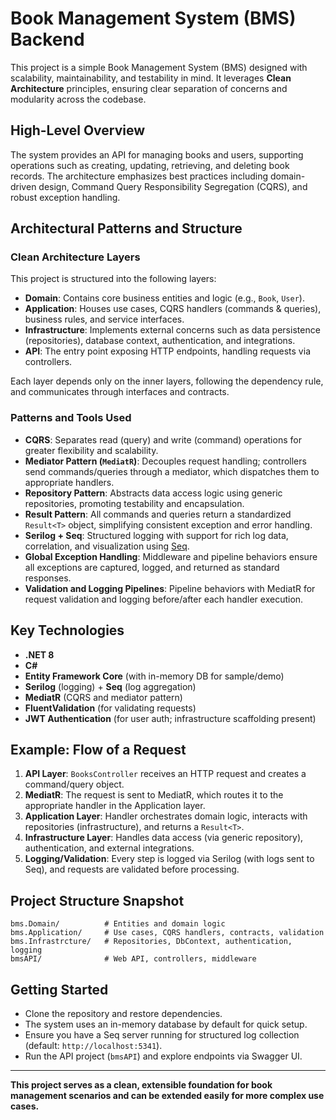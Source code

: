 # Book Management System (BMS) Backend

This project is a simple Book Management System (BMS) designed with scalability, maintainability, and testability in mind. It leverages **Clean Architecture** principles, ensuring clear separation of concerns and modularity across the codebase.

## High-Level Overview

The system provides an API for managing books and users, supporting operations such as creating, updating, retrieving, and deleting book records. The architecture emphasizes best practices including domain-driven design, Command Query Responsibility Segregation (CQRS), and robust exception handling.

## Architectural Patterns and Structure

### Clean Architecture Layers

This project is structured into the following layers:

- **Domain**: Contains core business entities and logic (e.g., `Book`, `User`).
- **Application**: Houses use cases, CQRS handlers (commands & queries), business rules, and service interfaces.
- **Infrastructure**: Implements external concerns such as data persistence (repositories), database context, authentication, and integrations.
- **API**: The entry point exposing HTTP endpoints, handling requests via controllers.

Each layer depends only on the inner layers, following the dependency rule, and communicates through interfaces and contracts.

### Patterns and Tools Used

- **CQRS**: Separates read (query) and write (command) operations for greater flexibility and scalability.
- **Mediator Pattern (`MediatR`)**: Decouples request handling; controllers send commands/queries through a mediator, which dispatches them to appropriate handlers.
- **Repository Pattern**: Abstracts data access logic using generic repositories, promoting testability and encapsulation.
- **Result Pattern**: All commands and queries return a standardized `Result<T>` object, simplifying consistent exception and error handling.
- **Serilog + Seq**: Structured logging with support for rich log data, correlation, and visualization using [Seq](https://datalust.co/seq).
- **Global Exception Handling**: Middleware and pipeline behaviors ensure all exceptions are captured, logged, and returned as standard responses.
- **Validation and Logging Pipelines**: Pipeline behaviors with MediatR for request validation and logging before/after each handler execution.

## Key Technologies

- **.NET 8**
- **C#**
- **Entity Framework Core** (with in-memory DB for sample/demo)
- **Serilog** (logging) + **Seq** (log aggregation)
- **MediatR** (CQRS and mediator pattern)
- **FluentValidation** (for validating requests)
- **JWT Authentication** (for user auth; infrastructure scaffolding present)

## Example: Flow of a Request

1. **API Layer**: `BooksController` receives an HTTP request and creates a command/query object.
2. **MediatR**: The request is sent to MediatR, which routes it to the appropriate handler in the Application layer.
3. **Application Layer**: Handler orchestrates domain logic, interacts with repositories (infrastructure), and returns a `Result<T>`.
4. **Infrastructure Layer**: Handles data access (via generic repository), authentication, and external integrations.
5. **Logging/Validation**: Every step is logged via Serilog (with logs sent to Seq), and requests are validated before processing.

## Project Structure Snapshot

```
bms.Domain/          # Entities and domain logic
bms.Application/     # Use cases, CQRS handlers, contracts, validation
bms.Infrastrcture/   # Repositories, DbContext, authentication, logging
bmsAPI/              # Web API, controllers, middleware
```

## Getting Started

- Clone the repository and restore dependencies.
- The system uses an in-memory database by default for quick setup.
- Ensure you have a Seq server running for structured log collection (default: `http://localhost:5341`).
- Run the API project (`bmsAPI`) and explore endpoints via Swagger UI.

---

**This project serves as a clean, extensible foundation for book management scenarios and can be extended easily for more complex use cases.**
